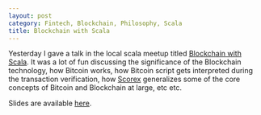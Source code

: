 ```yaml
---
layout: post
category: Fintech, Blockchain, Philosophy, Scala
title: Blockchain with Scala
---
```


Yesterday I gave a talk in the local scala meetup titled [Blockchain with Scala](https://www.meetup.com/Scala-Geats/events/255967746/).
It was a lot of fun discussing the significance of the Blockchain technology, how Bitcoin works, how Bitcoin script
gets interpreted during the transaction verification, how [Scorex](https://github.com/ScorexFoundation/Scorex)
generalizes some of the core concepts of Bitcoin and Blockchain at large, etc etc. 

Slides are available [here](https://www.slideshare.net/hongchaoliu/blockchain-with-scala-123590599).